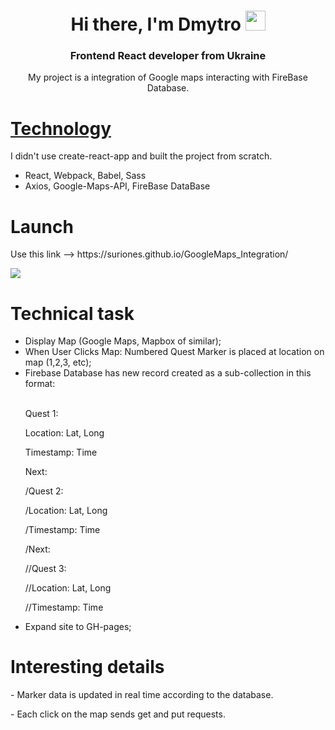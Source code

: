 <h1 align="center">Hi there, I'm <a target="_blank">Dmytro</a> 
<img src="https://github.com/blackcater/blackcater/raw/main/images/Hi.gif" height="32"/></h1>
<h3 align="center">Frontend React developer from Ukraine</h3>

<p align="center">My project is a integration of Google maps interacting with FireBase Database.</p>

<h1><a href="https://github.com/Suriones/GoogleMaps_Integration/blob/main/package.json">Technology</a></h1>
<p>I didn't use create-react-app and built the project from scratch.</p>
<ul>
  <li>React, Webpack, Babel, Sass</li>
  <li>Axios, Google-Maps-API, FireBase DataBase</li>
</ul>

<h1>Launch</h1>
<p>Use this link --> https://suriones.github.io/GoogleMaps_Integration/</p>
<p><img src="https://github.com/Suriones/GoogleMaps_Integration/assets/111291999/901691d9-4462-493f-9879-500587254063"></p>

<h1>Technical task</h1>
<ul>
  <li> Display Map (Google Maps, Mapbox of similar);</li>
  <li> When User Clicks Map: Numbered Quest Marker is placed at location on map (1,2,3, etc);</li>
  <li>Firebase Database has new record created as a sub-collection in this format:</li>
  <br>
    <p>Quest 1:</p>
    <p>Location: Lat, Long</p>
    <p>Timestamp: Time</p>
    <p>Next:</p>
    <p>/Quest 2:</p>
    <p>/Location: Lat, Long</p>
    <p>/Timestamp: Time</p>
    <p>/Next:</p>
    <p>//Quest 3:</p>
    <p>//Location: Lat, Long</p>
    <p>//Timestamp: Time</p>
  <li>Expand site to GH-pages;</li>
</ul>

<h1>Interesting details</h1>
<p>- Marker data is updated in real time according to the database.</p>
<p>- Each click on the map sends get and put requests.</p>
